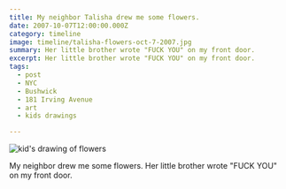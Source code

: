 ```yaml
---
title: My neighbor Talisha drew me some flowers.
date: 2007-10-07T12:00:00.000Z
category: timeline
image: timeline/talisha-flowers-oct-7-2007.jpg
summary: Her little brother wrote "FUCK YOU" on my front door.
excerpt: Her little brother wrote "FUCK YOU" on my front door.
tags:
  - post 
  - NYC
  - Bushwick
  - 181 Irving Avenue
  - art
  - kids drawings

---
```


![kid's drawing of flowers](/static/img/timeline/talisha-flowers-oct-7-2007.jpg "kid's drawing of flowers")

My neighbor drew me some flowers. Her little brother wrote "FUCK YOU" on my front door.